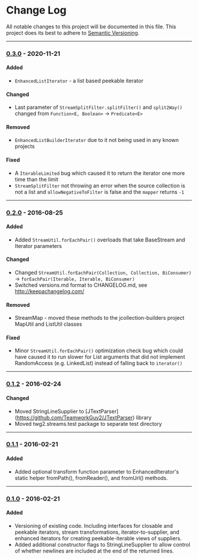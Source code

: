 # Change Log
All notable changes to this project will be documented in this file.
This project does its best to adhere to [Semantic Versioning](http://semver.org/).


--------
### [0.3.0](N/A) - 2020-11-21
#### Added
* `EnhancedListIterator` - a list based peekable iterator

#### Changed
* Last parameter of `StreamSplitFilter.splitFilter()` and `split2Way()` changed from `Function<E, Boolean>` -> `Predicate<E>`

#### Removed
* `EnhancedListBuilderIterator` due to it not being used in any known projects

#### Fixed
* A `IterableLimited` bug which caused it to return the iterator one more time than the limit
* `StreamSplitFilter` not throwing an error when the source collection is not a list and `allowNegativeToFilter` is false and the `mapper` returns `-1`


--------
### [0.2.0](https://github.com/TeamworkGuy2/JStreamish/commit/5018a2a6bde302e03da169d36a383aa905498a09) - 2016-08-25
#### Added
* Added `StreamUtil.forEachPair()` overloads that take BaseStream and Iterator parameters

#### Changed
* Changed `StreamUtil.forEachPair(Collection, Collection, BiConsumer)` -> `forEachPair(Iterable, Iterable, BiConsumer)`
* Switched versions.md format to CHANGELOG.md, see http://keepachangelog.com/

#### Removed
* StreamMap - moved these methods to the jcollection-builders project MapUtil and ListUtil classes

#### Fixed
* Minor `StreamUtil.forEachPair()` optimization check bug which could have caused it to run slower for List arguments that did not implement RandomAccess (e.g. LinkedList) instead of falling back to `iterator()`


--------
### [0.1.2](https://github.com/TeamworkGuy2/JStreamish/commit/5f11bc7ea8d69b0f6d81ac1a5153f85913da1db5) - 2016-02-24
#### Changed
* Moved StringLineSupplier to [JTextParser] (https://github.com/TeamworkGuy2/JTextParser) library
* Moved twg2.streams.test package to separate test directory


--------
### [0.1.1](https://github.com/TeamworkGuy2/JStreamish/commit/ea30287a8782f63b774c8bf5ca4757e2ae9a7c6d) - 2016-02-21
#### Added
* Added optional transform function parameter to EnhancedIterator's static helper fromPath(), fromReader(), and fromUrl() methods.


--------
### [0.1.0](https://github.com/TeamworkGuy2/JStreamish/commit/3fa1743d5a20363ff23a8e79ab3f2c74ca75f902) - 2016-02-21
#### Added
* Versioning of existing code. Including interfaces for closable and peekable iterators, stream transformations, iterator-to-supplier, and enhanced iterators for creating peekable-iterable views of suppliers.
* Added additional constructor flags to StringLineSupplier to allow control of whether newlines are included at the end of the returned lines.
